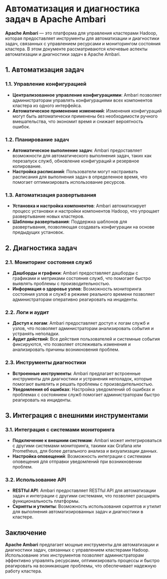 # Автоматизация и диагностика задач в Apache Ambari

**Apache Ambari** — это платформа для управления кластерами Hadoop, которая предоставляет инструменты для автоматизации и диагностики задач, связанных с управлением ресурсами и мониторингом состояния кластера. В этом документе рассматриваются ключевые аспекты автоматизации и диагностики задач в Apache Ambari.

## 1. **Автоматизация задач**

### 1.1. **Управление конфигурацией**
- **Централизованное управление конфигурациями**: Ambari позволяет администраторам управлять конфигурациями всех компонентов кластера из одного интерфейса.
- **Автоматическое применение изменений**: Изменения конфигураций могут быть автоматически применены без необходимости ручного вмешательства, что экономит время и снижает вероятность ошибок.

### 1.2. **Планирование задач**
- **Автоматическое выполнение задач**: Ambari предоставляет возможности для автоматического выполнения задач, таких как перезапуск служб, обновление конфигураций и резервное копирование.
- **Настройка расписаний**: Пользователи могут настраивать расписания для выполнения задач в определенное время, что помогает оптимизировать использование ресурсов.

### 1.3. **Автоматизация развертывания**
- **Установка и настройка компонентов**: Ambari автоматизирует процесс установки и настройки компонентов Hadoop, что упрощает развертывание новых кластеров.
- **Шаблоны развертывания**: Поддержка шаблонов для развертывания, позволяющая создавать конфигурации на основе предыдущих установок.

## 2. **Диагностика задач**

### 2.1. **Мониторинг состояния служб**
- **Дашборды и графики**: Ambari предоставляет дашборды с графиками и метриками состояния служб, что помогает быстро выявлять проблемы с производительностью.
- **Информация о здоровье узлов**: Возможность мониторинга состояния узлов и служб в режиме реального времени позволяет администраторам оперативно реагировать на инциденты.

### 2.2. **Логи и аудит**
- **Доступ к логам**: Ambari предоставляет доступ к логам служб и узлов, что позволяет администраторам анализировать события и устранять неполадки.
- **Аудит действий**: Все действия пользователей и системные события фиксируются, что позволяет отслеживать изменения и анализировать причины возникновения проблем.

### 2.3. **Инструменты диагностики**
- **Встроенные инструменты**: Ambari предлагает встроенные инструменты для диагностики и устранения неполадок, которые помогают выявлять и решать проблемы с производительностью.
- **Уведомления об ошибках**: Настройка уведомлений об ошибках и проблемах с состоянием служб помогает администраторам быстро реагировать на инциденты.

## 3. **Интеграция с внешними инструментами**

### 3.1. **Интеграция с системами мониторинга**
- **Подключение к внешним системам**: Ambari может интегрироваться с другими системами мониторинга, такими как Grafana или Prometheus, для более детального анализа и визуализации данных.
- **Настройка оповещений**: Возможность интеграции с системами оповещения для отправки уведомлений при возникновении проблем.

### 3.2. **Использование API**
- **RESTful API**: Ambari предоставляет RESTful API для автоматизации задач и интеграции с другими системами, что позволяет расширять функциональность платформы.
- **Скрипты и утилиты**: Возможность использования скриптов и утилит для выполнения автоматизированных задач и диагностики в кластере.

## Заключение

**Apache Ambari** предлагает мощные инструменты для автоматизации и диагностики задач, связанных с управлением кластерами Hadoop. Использование этих инструментов позволяет администраторам эффективно управлять ресурсами, оптимизировать процессы и быстро реагировать на возникающие проблемы, что обеспечивает надежную работу кластера.
